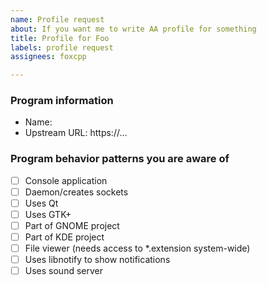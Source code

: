 ```yaml
---
name: Profile request
about: If you want me to write AA profile for something
title: Profile for Foo
labels: profile request
assignees: foxcpp

---
```


### Program information
* Name: 
* Upstream URL: https://...

### Program behavior patterns you are aware of
- [ ] Console application
- [ ] Daemon/creates sockets
- [ ] Uses Qt
- [ ] Uses GTK+
- [ ] Part of GNOME project
- [ ] Part of KDE project
- [ ] File viewer (needs access to *.extension system-wide)
- [ ] Uses libnotify to show notifications
- [ ] Uses sound server
